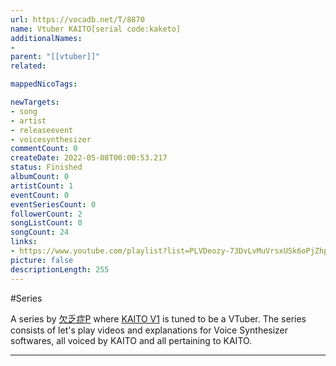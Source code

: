 ```yaml
---
url: https://vocadb.net/T/8870
name: Vtuber KAITO[serial code:kaketo]
additionalNames: 
- 
parent: "[[vtuber]]"
related:

mappedNicoTags:

newTargets:
- song
- artist
- releaseevent
- voicesynthesizer
commentCount: 0
createDate: 2022-05-08T00:00:53.217
status: Finished
albumCount: 0
artistCount: 1
eventCount: 0
eventSeriesCount: 0
followerCount: 2
songListCount: 0
songCount: 24
links: 
- https://www.youtube.com/playlist?list=PLVDeozy-73DvLvMuVrsxUSk6oPjZhpJJi
picture: false
descriptionLength: 255
---
```


#Series

A series by [欠乏症P](https://vocadb.net/Ar/40858) where [KAITO V1](https://vocadb.net/Ar/71) is tuned to be a VTuber.
The series consists of let's play videos and explanations for Voice Synthesizer softwares, all voiced by KAITO and all pertaining to KAITO.

---

